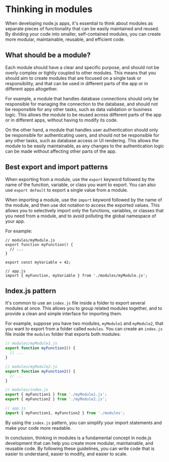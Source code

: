 # Thinking in modules 

When developing node.js apps, it's essential to think about modules as separate pieces of functionality that can be easily maintained and reused. By dividing your code into smaller, self-contained modules, you can create more modular, maintainable, reusable, and efficient code.

## What should be a module?

Each module should have a clear and specific purpose, and should not be overly complex or tightly coupled to other modules. This means that you should aim to create modules that are focused on a single task or responsibility, and that can be used in different parts of the app or in different apps altogether.

For example, a module that handles database connections should only be responsible for managing the connection to the database, and should not be responsible for any other tasks, such as data validation or business logic. This allows the module to be reused across different parts of the app or in different apps, without having to modify its code.

On the other hand, a module that handles user authentication should only be responsible for authenticating users, and should not be responsible for any other tasks, such as database access or UI rendering. This allows the module to be easily maintainable, as any changes to the authentication logic can be made without affecting other parts of the app.

## Best export and import patterns

When exporting from a module, use the `export` keyword followed by the name of the function, variable, or class you want to export. You can also use `export default` to export a single value from a module.

When importing a module, use the `import` keyword followed by the name of the module, and then use dot notation to access the exported values. This allows you to selectively import only the functions, variables, or classes that you need from a module, and to avoid polluting the global namespace of your app.

For example:

```
// modules/myModule.js
export function myFunction() {
  // ...
}

export const myVariable = 42;

// app.js
import { myFunction, myVariable } from './modules/myModule.js';

```

## Index.js pattern

It's common to use an `index.js` file inside a folder to export several modules at once. This allows you to group related modules together, and to provide a clean and simple interface for importing them.

For example, suppose you have two modules, `myModule1` and `myModule2`, that you want to export from a folder called `modules`. You can create an `index.js` file inside the `modules` folder that exports both modules:

```jsx
// modules/myModule1.js
export function myFunction1() {
  // ...
}

// modules/myModule2.js
export function myFunction2() {
  // ...
}

// modules/index.js
export { myFunction1 } from './myModule1.js';
export { myFunction2 } from './myModule2.js';

// app.js
import { myFunction1, myFunction2 } from './modules';

```

By using the `index.js` pattern, you can simplify your import statements and make your code more readable.

In conclusion, thinking in modules is a fundamental concept in node.js development that can help you create more modular, maintainable, and reusable code. By following these guidelines, you can write code that is easier to understand, easier to modify, and easier to scale.
